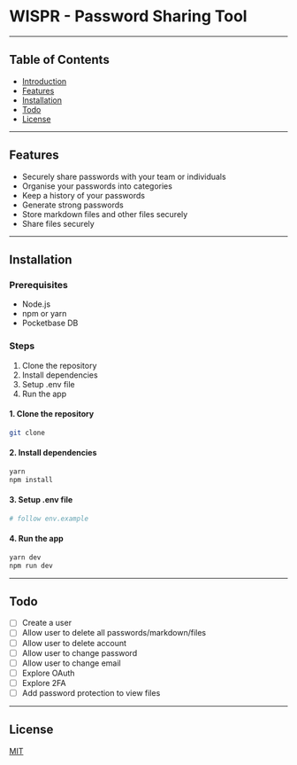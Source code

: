 # WISPR - Password Sharing Tool

---

## Table of Contents
- [Introduction](#wispr---password-sharing-tool)
- [Features](#features)
- [Installation](#installation)
- [Todo](#todo) 
- [License](#license) 


---

## Features
- Securely share passwords with your team or individuals
- Organise your passwords into categories
- Keep a history of your passwords
- Generate strong passwords
- Store markdown files and other files securely
- Share files securely

---

## Installation
### Prerequisites
- Node.js
- npm or yarn
- Pocketbase DB

### Steps
1. Clone the repository
2. Install dependencies
3. Setup .env file
4. Run the app

#### 1. Clone the repository
```bash
git clone
```

#### 2. Install dependencies
```bash
yarn
npm install
```

#### 3. Setup .env file
```bash
# follow env.example
```

#### 4. Run the app
```bash
yarn dev
npm run dev
```

---

## Todo
- [ ] Create a user
- [ ] Allow user to delete all passwords/markdown/files
- [ ] Allow user to delete account
- [ ] Allow user to change password
- [ ] Allow user to change email
- [ ] Explore OAuth
- [ ] Explore 2FA
- [ ] Add password protection to view files

---

## License
[MIT](https://choosealicense.com/licenses/mit/)


